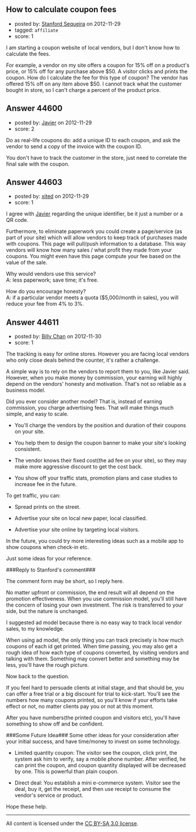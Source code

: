 ## How to calculate coupon fees

- posted by: [Stanford Sequeira](https://stackexchange.com/users/-1/19368-stanford-sequeira) on 2012-11-29
- tagged: `affiliate`
- score: 1

I am starting a coupon website of local vendors, but I don't know how to calculate the fees.

For example, a vendor on my site offers a coupon for 15% off on a product's price, or 15% off for any purchase above $50. A visitor clicks and prints the coupon. How do I calculate the fee for this type of coupon? The vendor has offered 15% off on any item above $50.  I cannot track what the customer bought in store, so I can't charge a percent of the product price. 



## Answer 44600

- posted by: [Javier](https://stackexchange.com/users/-1/10207-javier) on 2012-11-29
- score: 2

Do as real-life coupons do: add a unique ID to each coupon, and ask the vendor to send a copy of the invoice with the coupon ID.

You don't have to track the customer in the store, just need to correlate the final sale with the coupon.


## Answer 44603

- posted by: [xited](https://stackexchange.com/users/-1/21833-xited) on 2012-11-29
- score: 1

<p>I agree with <a href="http://answers.onstartups.com/a/44600/21833">Javier</a> regarding the unique identifier, be it just a number or a QR code.</p>

<p>Furthermore, to eliminate paperwork you could create a page/service (as part of your site) which will allow vendors to keep track of purchases made with coupons. This page will pull/push information to a database.  This way vendors will know how many sales / what profit they made from your coupons. You might even have this page compute your fee based on the value of the sale.</p>

<p>Why would vendors use this service?<br />
A: less paperwork; save time; it's free.</p>

<p>How do you encourage honesty?<br />
A: if a particular vendor meets a quota ($5,000/month in sales), you will reduce your fee from 4% to 3%. </p>



## Answer 44611

- posted by: [Billy Chan](https://stackexchange.com/users/-1/21618-billy-chan) on 2012-11-30
- score: 1

The tracking is easy for online stores. However you are facing local vendors who only close deals behind the counter, it's rather a challenge. 

A simple way is to rely on the vendors to report them to you, like Javier said. However, when you make money by commission, your earning will highly depend on the vendors' honesty and motivation. That's not so reliable as a business model.

Did you ever consider another model? That is, instead of earning commission, you charge advertising fees. That will make things much simple, and easy to scale.

+ You'll charge the vendors by the position and duration of their coupons on your site. 

+ You help them to design the coupon banner to make your site's looking consistent.

+ The vendor knows their fixed cost(the ad fee on your site), so they may make more aggressive discount to get the cost back.

+ You show off your traffic stats, promotion plans and case studies to increase fee in the future.

To get traffic, you can:

+ Spread prints on the street.

+ Advertise your site on local new paper, local classified.

+ Advertise your site online by targeting local visitors.

In the future, you could try more interesting ideas such as a mobile app to show coupons when check-in etc.

Just some ideas for your reference.

###Reply to Stanford's comment###

The comment form may be short, so I reply here.

No matter upfront or commission, the end result will all depend on the promotion effectiveness. When you use commission model, you'll still have the concern of losing your own investment. The risk is transferred to your side, but the nature is unchanged.

I suggested ad model because there is no easy way to track local vendor sales, to my knowledge.

When using ad model, the only thing you can track precisely is how much coupons of each id get printed. When time passing, you may also get a rough idea of how each type of coupons converted, by visiting vendors and talking with them. Something may convert better and something may be less, you'll have the rough picture.

Now back to the question.

If you feel hard to persuade clients at initial stage, and that should be, you can offer a free trial or a big discount for trial to kick-start. You'll see the numbers how many coupons printed, so you'll know if your efforts take effect or not, no matter clients pay you or not at this moment.

After you have numbers(the printed coupon and visitors etc), you'll have something to show off and be confident.

###Some Future Idea###
Some other ideas for your consideration after your initial success, and have time/money to invest on some technology.

* Limited quantity coupon: The visitor see the coupon, click print, the system ask him to verify, say a mobile phone number. After verified, he can print the coupon, and coupon quantity displayed will be decreased by one. This is powerful than plain coupon.

* Direct deal: You establish a mini e-commerce system. Visitor see the deal, buy it, get the receipt, and then use receipt to consume the vendor's service or product.

Hope these help.

 




---

All content is licensed under the [CC BY-SA 3.0 license](https://creativecommons.org/licenses/by-sa/3.0/).
